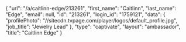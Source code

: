 {
    "url": "\/a\/caitlinn-edge\/213261",
    "first_name": "Caitlinn",
    "last_name": "Edge",
    "email": null,
    "id": "213261",
    "login_id": "1759121",
    "data": {
        "profilePhoto": "\/\/sitecdn.tvpage.com\/player\/logos\/default_profile.jpg",
        "job_title": "Jewelry Lead"
    },
    "type": "captivate",
    "layout": "ambassador",
    "title": "Caitlinn Edge"
}